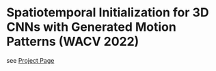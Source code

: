 # Spatiotemporal Initialization for 3D CNNs with Generated Motion Patterns (WACV 2022)
see [Project Page](https://hirokatsukataoka16.github.io/Spatiotemporal-Initialization-for-3DCNNs/)